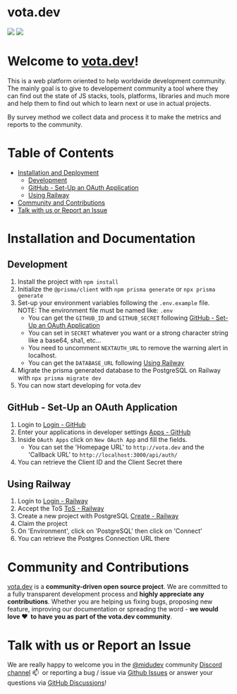 vota.dev
========

<div align="left">

![](https://img.shields.io/badge/Contributions-Welcome-brightgreen.svg)
![](https://img.shields.io/badge/Maintained%3F-Yes-brightgreen.svg)

</div>

# Welcome to [vota.dev](https://vota.dev)!

This is a web platform oriented to help worldwide development community. The mainly goal is to give to developement community  a tool where they can find out the state of JS stacks, tools, platforms, libraries and much more and help them to find out which to learn next or use in actual projects.

By survey method we collect data and process it to make the metrics and reports to the community.

Table of Contents
=================

- [Installation and Deployment](#installation-and-deployment)
  - [Development](#development)
  - [GitHub - Set-Up an OAuth Application](#github---set-up-an-oauth-application)
  - [Using Railway](#using-railway)
- [Community and Contributions](#community-and-contributions)
- [Talk with us or Report an Issue](#talk-with-us-or-report-an-issue)

Installation and Documentation
==============================

## Development

1. Install the project with `npm install`
2. Initialize the `@prisma/client` with `npm prisma generate` or `npx prisma generate`
3. Set-up your environment variables following the `.env.example` file. NOTE: The environment file must be named like: `.env`
    - You can get the `GITHUB_ID` and `GITHUB_SECRET` following [GitHub - Set-Up an OAuth Application](#github-set-up-an-oauth-application)
    - You can set in `SECRET` whatever you want or a strong character string like a base64, sha1, etc...
    - You need to uncomment `NEXTAUTH_URL` to remove the warning alert in localhost.
    - You can get the `DATABASE_URL` following [Using Railway](#using-railway)
4. Migrate the prisma generated database to the PostgreSQL on Railway with `npx prisma migrate dev`
5. You can now start developing for vota.dev

## GitHub - Set-Up an OAuth Application

1. Login to [Login - GitHub](http://github.com/login)
2. Enter your applications in developer settings [Apps - GitHub](https://github.com/settings/apps)
3. Inside `OAuth Apps` click on `New OAuth App` and fill the fields.
    - You can set the 'Homepage URL' to `http://vota.dev` and the 'Callback URL' to `http://localhost:3000/api/auth/`
4. You can retrieve the Client ID and the Client Secret there

## Using Railway

1. Login to [Login - Railway](https://railway.app/login)
2. Accept the ToS [ToS - Railway](https://railway.app/legal/terms)
3. Create a new project with PostgreSQL [Create - Railway](https://railway.app/new)
4. Claim the project
5. On 'Environment', click on 'PostgreSQL' then click on 'Connect'
6. You can retrieve the Postgres Connection URL there

Community and Contributions
===========================

[vota.dev](https://vota.dev) is a **community-driven open source project**. We are committed to a fully transparent development process and **highly appreciate any contributions**. Whether you are helping us fixing bugs, proposing new feature, improving our documentation or spreading the word - **we would love ❤️&nbsp; to have you as part of the vota.dev community**.

Talk with us or Report an Issue
===============================

We are really happy to welcome you in the [@midudev](https://twitter.com/midudev) community [Discord channel](https://discord.gg/midudev) 📫&nbsp; or reporting a bug / issue via [Github Issues](https://github.com/midudev/vota.dev/issues) or answer your questions via [GitHub Discussions](https://github.com/midudev/vota.dev/discussions)!
